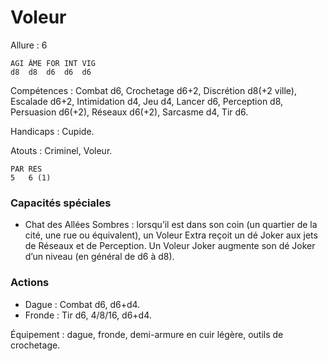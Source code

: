 # Voleur

Allure : 6

	AGI	ÂME	FOR	INT	VIG
	d8	d8	d6	d6	d6

Compétences : Combat d6, Crochetage d6+2, Discrétion d8(+2 ville), Escalade d6+2, Intimidation d4, Jeu d4, Lancer d6, Perception d8, Persuasion d6(+2), Réseaux d6(+2), Sarcasme d4, Tir d6.

Handicaps : Cupide.

Atouts : Criminel, Voleur.

	PAR	RES
	5	6 (1)

### Capacités spéciales
- Chat des Allées Sombres : lorsqu’il est dans son coin (un quartier de la cité, une rue ou équivalent), un Voleur Extra reçoit un dé Joker aux jets de Réseaux et de Perception. Un Voleur Joker augmente son dé Joker d’un niveau (en général de d6 à d8).

### Actions
- Dague : Combat d6, d6+d4.
- Fronde : Tir d6, 4/8/16, d6+d4.

Équipement : dague, fronde, demi-armure en cuir légère, outils de crochetage.
